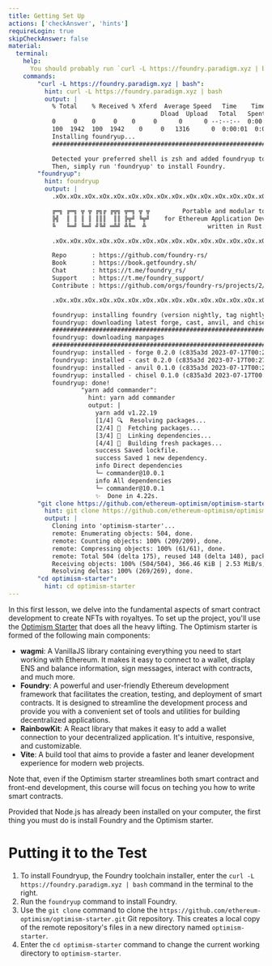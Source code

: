 ```yaml
---
title: Getting Set Up
actions: ['checkAnswer', 'hints']
requireLogin: true
skipCheckAnswer: false
material:
  terminal:
    help:
      You should probably run `curl -L https://foundry.paradigm.xyz | bash` followed by `foundryup`, `git clone https://github.com/ethereum-optimism/optimism-starter.git`, and `cd optimism-starter`.
    commands:
        "curl -L https://foundry.paradigm.xyz | bash":
          hint: curl -L https://foundry.paradigm.xyz | bash
          output: |
            % Total    % Received % Xferd  Average Speed   Time    Time     Time  Current
                                          Dload  Upload   Total   Spent    Left  Speed
            0     0    0     0    0     0      0      0 --:--:--  0:00:01 --:--:--     0
            100  1942  100  1942    0     0   1316      0  0:00:01  0:00:01 --:--:--  1316
            Installing foundryup...
            ######################################################################## 100.0%

            Detected your preferred shell is zsh and added foundryup to PATH. Run 'source /Users/cryptozombies/.zshenv' or start a new terminal session to use foundryup.
            Then, simply run 'foundryup' to install Foundry.
        "foundryup":
          hint: foundryup
          output: |
            .xOx.xOx.xOx.xOx.xOx.xOx.xOx.xOx.xOx.xOx.xOx.xOx.xOx.xOx.xOx.xOx.xOx.xOx

            ╔═╗ ╔═╗ ╦ ╦ ╔╗╔ ╔╦╗ ╦═╗ ╦ ╦         Portable and modular toolkit
            ╠╣  ║ ║ ║ ║ ║║║  ║║ ╠╦╝ ╚╦╝    for Ethereum Application Development
            ╚   ╚═╝ ╚═╝ ╝╚╝ ═╩╝ ╩╚═  ╩                 written in Rust.

            .xOx.xOx.xOx.xOx.xOx.xOx.xOx.xOx.xOx.xOx.xOx.xOx.xOx.xOx.xOx.xOx.xOx.xOx

            Repo       : https://github.com/foundry-rs/
            Book       : https://book.getfoundry.sh/
            Chat       : https://t.me/foundry_rs/
            Support    : https://t.me/foundry_support/
            Contribute : https://github.com/orgs/foundry-rs/projects/2/

            .xOx.xOx.xOx.xOx.xOx.xOx.xOx.xOx.xOx.xOx.xOx.xOx.xOx.xOx.xOx.xOx.xOx.xOx

            foundryup: installing foundry (version nightly, tag nightly-c835a3df4fb066016d8201047ea58de84486e699)
            foundryup: downloading latest forge, cast, anvil, and chisel
            ##################################################################################################################################### 100.0%
            foundryup: downloading manpages
            ######################################################################################################################################################### 100.0%
            foundryup: installed - forge 0.2.0 (c835a3d 2023-07-17T00:27:11.631742000Z)
            foundryup: installed - cast 0.2.0 (c835a3d 2023-07-17T00:27:11.631742000Z)
            foundryup: installed - anvil 0.1.0 (c835a3d 2023-07-17T00:27:28.348385000Z)
            foundryup: installed - chisel 0.1.0 (c835a3d 2023-07-17T00:27:28.216525000Z)
            foundryup: done!
                    "yarn add commander":
                      hint: yarn add commander
                      output: |
                        yarn add v1.22.19
                        [1/4] 🔍  Resolving packages...
                        [2/4] 🚚  Fetching packages...
                        [3/4] 🔗  Linking dependencies...
                        [4/4] 🔨  Building fresh packages...
                        success Saved lockfile.
                        success Saved 1 new dependency.
                        info Direct dependencies
                        └─ commander@10.0.1
                        info All dependencies
                        └─ commander@10.0.1
                        ✨  Done in 4.22s.
        "git clone https://github.com/ethereum-optimism/optimism-starter.git":
          hint: git clone https://github.com/ethereum-optimism/optimism-starter.git
          output: |
            Cloning into 'optimism-starter'...
            remote: Enumerating objects: 504, done.
            remote: Counting objects: 100% (209/209), done.
            remote: Compressing objects: 100% (61/61), done.
            remote: Total 504 (delta 175), reused 148 (delta 148), pack-reused 295
            Receiving objects: 100% (504/504), 366.46 KiB | 2.53 MiB/s, done.
            Resolving deltas: 100% (269/269), done.
        "cd optimism-starter":
          hint: cd optimism-starter
---
```


In this first lesson, we delve into the fundamental aspects of smart contract development to create NFTs with royaltyes. To set up the project, you'll use the <a href="https://github.com/ethereum-optimism/optimism-starter" target="_blank">Optimism Starter</a> that does all the heavy lifting. The Optimism starter is formed of the following main components:

- **wagmi**: A VanillaJS library containing everything you need to start working with Ethereum. It makes it easy to connect to a wallet, display ENS and balance information, sign messages, interact with contracts, and much more.
- **Foundry**: A powerful and user-friendly Ethereum development framework that facilitates the creation, testing, and deployment of smart contracts. It is designed to streamline the development process and provide you with a convenient set of tools and utilities for building decentralized applications.
- **RainbowKit**: A React library that makes it easy to add a wallet connection to your decentralized application. It's intuitive, responsive, and customizable.
- **Vite**: A build tool that aims to provide a faster and leaner development experience for modern web projects.

Note that, even if the Optimism starter streamlines both smart contract and front-end development, this course will focus on teching you how to write smart contracts.

Provided that Node.js has already been installed on your computer, the first thing you must do is install Foundry and the Optimism starter.

# Putting it to the Test

1. To install Foundryup, the Foundry toolchain installer, enter the `curl -L https://foundry.paradigm.xyz | bash` command in the terminal to the right.
2. Run the `foundryup` command to install Foundry.
3. Use the `git clone` command to clone the `https://github.com/ethereum-optimism/optimism-starter.git` Git repository. This creates a local copy of the remote repository's files in a new directory named `optimism-starter`.
4. Enter the `cd optimism-starter` command to change the current working directory to `optimism-starter`.
